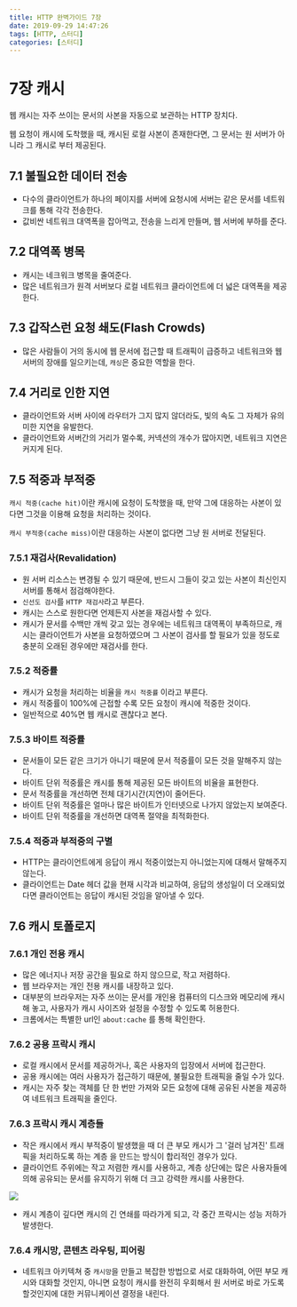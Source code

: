 ```yaml
---
title: HTTP 완벽가이드 7장
date: 2019-09-29 14:47:26
tags: [HTTP, 스터디]
categories: [스터디]
---
```

# 7장 캐시

웹 캐시는 자주 쓰이는 문서의 사본을 자동으로 보관하는 HTTP 장치다.

웹 요청이 캐시에 도착했을 때, 캐시된 로컬 사본이 존재한다면, 그 문서는 원 서버가 아니라 그 캐시로 부터 제공된다.

## 7.1 불필요한 데이터 전송

- 다수의 클라이언트가 하나의 페이지를 서버에 요청시에 서버는 같은 문서를 네트워크를 통해 각각 전송한다.
- 값비싼 네트워크 대역폭을 잡아먹고, 전송을 느리게 만들며, 웹 서버에 부하를 준다.

## 7.2 대역폭 병목

- 캐시는 네크워크 병목을 줄여준다.
- 많은 네트워크가 원격 서버보다 로컬 네트워크 클라이언트에 더 넓은 대역폭을 제공한다.

## 7.3 갑작스런 요청 쇄도(Flash Crowds)

- 많은 사람들이 거의 동시에 웹 문서에 접근할 때 트래픽이 급증하고 네트워크와 웹 서버의 장애를 일으키는데,  `캐싱`은 중요한 역할을 한다.

## 7.4 거리로 인한 지연

- 클라이언트와 서버 사이에 라우터가 그지 많지 않더라도, 빛의 속도 그 자체가 유의미한 지연을 유발한다.
- 클라이언트와 서버간의 거리가 멀수록, 커넥션의 개수가 많아지면, 네트워크 지연은 커지게 된다.

## 7.5 적중과 부적중

`캐시 적중(cache hit)`이란 캐시에 요청이 도착했을 때, 만약 그에 대응하는 사본이 있다면 그것을 이용해 요청을 처리하는 것이다.

`캐시 부적중(cache miss)`이란  대응하는 사본이 없다면 그냥 원 서버로 전달된다.

### 7.5.1 재검사(Revalidation)

- 원 서버 리소스는 변경될 수 있기 때문에, 반드시 그들이 갖고 있는 사본이 최신인지 서버를 통해서 점검해야한다.
- `신선도 검사`를  `HTTP 재검사`라고 부른다.
- 캐시는 스스로 원한다면 언제든지 사본을 재검사할 수 있다.
- 캐시가 문서를 수백만 개씩 갖고 있는 경우에는 네트워크 대역폭이 부족하므로, 캐시는 클라이언트가 사본을 요청하였으며 그 사본이 검사를 할 필요가 있을 정도로 충분히 오래된 경우에만 재검사를 한다.

### 7.5.2 적중률

- 캐시가 요청을 처리하는 비율을 `캐시 적중률` 이라고 부른다.
- 캐시 적중률이 100%에 근접할 수록 모든 요청이 캐시에 적중한 것이다.
- 일반적으로 40%면 웹 캐시로 괜찮다고 본다.

### 7.5.3 바이트 적중률

- 문서들이 모든 같은 크기가 아니기 때문에 문서 적중률이 모든 것을 말해주지 않는다.
- 바이트 단위 적중률은 캐시를 통해 제공된 모든 바이트의 비율을 표현한다.
- 문서 적중률을 개선하면 전체 대기시간(지연)이 줄어든다.
- 바이트 단위 적중률은 얼마나 많은 바이트가 인터넷으로 나가지 않았는지 보여준다.
- 바이트 단위 적중률을 개선하면 대역폭 절약을 최적화한다.

### 7.5.4  적중과 부적중의 구별

- HTTP는 클라이언트에게 응답이 캐시 적중이었는지 아니었는지에 대해서 말해주지 않는다.
- 클라이언트는 Date 헤더 값을 현재 시각과 비교하여, 응답의 생성일이 더 오래되었다면 클라이언트는 응답이 캐시된 것임을 알아낼 수 있다.

## 7.6 캐시 토폴로지

### 7.6.1 개인 전용 캐시

- 많은 에너지나 저장 공간을 필요로 하지 않으므로, 작고 저렴하다.
- 웹 브라우저는 개인 전용 캐시를 내장하고 있다.
- 대부분의 브라우저는 자주 쓰이는 문서를 개인용 컴퓨터의 디스크와 메모리에 캐시해 놓고, 사용자가 캐시 사이즈와 설정을 수정할 수 있도록 허용한다.
- 크롬에서는 특별한 url인 `about:cache` 를 통해 확인한다.

### 7.6.2 공용 프락시 캐시

- 로컬 캐시에서 문서를 제공하거나, 혹은 사용자의 입장에서 서버에 접근한다.
- 공용 캐시에는 여러 사용자가 접근하기 때문에, 불필요한 트래픽을 줄일 수가 있다.
- 캐시는 자주 찾는 객체를 단 한 번만 가져와 모든 요청에 대해 공유된 사본을 제공하여 네트워크 트래픽을 줄인다.

### 7.6.3 프락시 캐시 계층들

- 작은 캐시에서 캐시 부적중이 발생했을 때 더 큰 부모 캐시가 그 '걸러 남겨진' 트래픽을 처리하도록 하는 계층 을 만드는 방식이 합리적인 경우가 있다.
- 클라이언트 주위에는 작고 저렴한 캐시를 사용하고, 계층 상단에는 많은 사용자들에 의해 공유되는 문서를 유지하기 위해 더 크고 강력한 캐시를 사용한다.

![](/images/http-guide-chap7_1.png)

- 캐시 계층이 깊다면 캐시의 긴 연쇄를 따라가게 되고, 각 중간 프락시는 성능 저하가 발생한다.

### 7.6.4 캐시망, 콘텐츠 라우팅, 피어링

- 네트워크 아키텍쳐 중 `캐시망`을 만들고 복잡한 방법으로 서로 대화하여, 어떤 부모 캐시와 대화할 것인지, 아니면 요청이 캐시를 완전히 우회해서 원 서버로 바로 가도록 할것인지에 대한 커뮤니케이션 결정을 내린다.
